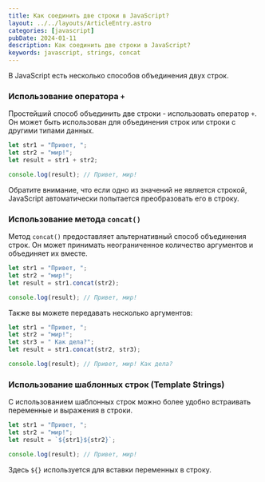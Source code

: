 ```yaml
---
title: Как соединить две строки в JavaScript?
layout: ../../layouts/ArticleEntry.astro
categories: [javascript]
pubDate: 2024-01-11
description: Как соединить две строки в JavaScript?
keywords: javascript, strings, concat
---
```


В JavaScript есть несколько способов объединения двух строк. 

### Использование оператора `+`

Простейший способ объединить две строки - использовать оператор `+`.  
Он может быть использован для объединения строк или строки с другими типами данных.

```javascript
let str1 = "Привет, ";
let str2 = "мир!";
let result = str1 + str2;

console.log(result); // Привет, мир!
```

Обратите внимание, что если одно из значений не является строкой, JavaScript автоматически попытается преобразовать его в строку.

### Использование метода `concat()`

Метод `concat()` предоставляет альтернативный способ объединения строк. Он может принимать неограниченное количество аргументов и объединяет их вместе.

```javascript
let str1 = "Привет, ";
let str2 = "мир!";
let result = str1.concat(str2);

console.log(result); // Привет, мир!
```

Также вы можете передавать несколько аргументов:

```javascript
let str1 = "Привет, ";
let str2 = "мир!";
let str3 = " Как дела?";
let result = str1.concat(str2, str3);

console.log(result); // Привет, мир! Как дела?
```

### Использование шаблонных строк (Template Strings)

С использованием шаблонных строк можно более удобно встраивать переменные и выражения в строки.

```javascript 
let str1 = "Привет, ";
let str2 = "мир!";
let result = `${str1}${str2}`;

console.log(result); // Привет, мир!
```

Здесь `${}` используется для вставки переменных в строку.